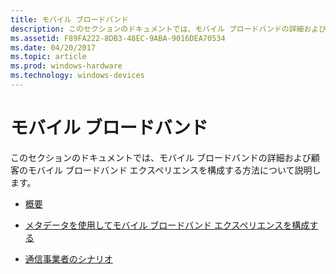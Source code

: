 ```yaml
---
title: モバイル ブロードバンド
description: このセクションのドキュメントでは、モバイル ブロードバンドの詳細および顧客のモバイル ブロードバンド エクスペリエンスを構成する方法について説明します。
ms.assetid: F89FA222-8DB3-48EC-9ABA-9016DEA70534
ms.date: 04/20/2017
ms.topic: article
ms.prod: windows-hardware
ms.technology: windows-devices
---
```


# <a name="mobile-broadband"></a>モバイル ブロードバンド


このセクションのドキュメントでは、モバイル ブロードバンドの詳細および顧客のモバイル ブロードバンド エクスペリエンスを構成する方法について説明します。

-   [概要](overview-b-mb.md)

-   [メタデータを使用してモバイル ブロードバンド エクスペリエンスを構成する](using-metadata-to-configure-mobile-broadband-experiences.md)

-   [通信事業者のシナリオ](mobile-operator-scenarios-b-mb.md)

 

 





